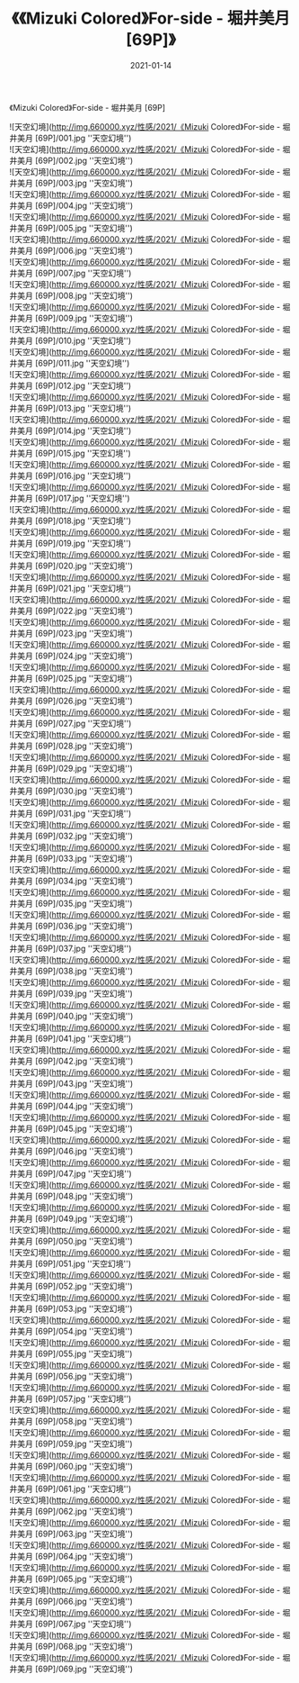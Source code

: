 ﻿---
layout: post
title:  《《Mizuki Colored》For-side - 堀井美月 [69P]》
date:   2021-01-14
img: http://img.660000.xyz/性感/2021/《Mizuki Colored》For-side - 堀井美月 [69P]/000.jpg
categories: [美女, 性感, 泳衣]
---

《Mizuki Colored》For-side - 堀井美月 [69P]



![天空幻境](http://img.660000.xyz/性感/2021/《Mizuki Colored》For-side - 堀井美月 [69P]/001.jpg ''天空幻境'') <br>
![天空幻境](http://img.660000.xyz/性感/2021/《Mizuki Colored》For-side - 堀井美月 [69P]/002.jpg ''天空幻境'') <br>
![天空幻境](http://img.660000.xyz/性感/2021/《Mizuki Colored》For-side - 堀井美月 [69P]/003.jpg ''天空幻境'') <br>
![天空幻境](http://img.660000.xyz/性感/2021/《Mizuki Colored》For-side - 堀井美月 [69P]/004.jpg ''天空幻境'') <br>
![天空幻境](http://img.660000.xyz/性感/2021/《Mizuki Colored》For-side - 堀井美月 [69P]/005.jpg ''天空幻境'') <br>
![天空幻境](http://img.660000.xyz/性感/2021/《Mizuki Colored》For-side - 堀井美月 [69P]/006.jpg ''天空幻境'') <br>
![天空幻境](http://img.660000.xyz/性感/2021/《Mizuki Colored》For-side - 堀井美月 [69P]/007.jpg ''天空幻境'') <br>
![天空幻境](http://img.660000.xyz/性感/2021/《Mizuki Colored》For-side - 堀井美月 [69P]/008.jpg ''天空幻境'') <br>
![天空幻境](http://img.660000.xyz/性感/2021/《Mizuki Colored》For-side - 堀井美月 [69P]/009.jpg ''天空幻境'') <br>
![天空幻境](http://img.660000.xyz/性感/2021/《Mizuki Colored》For-side - 堀井美月 [69P]/010.jpg ''天空幻境'') <br>
![天空幻境](http://img.660000.xyz/性感/2021/《Mizuki Colored》For-side - 堀井美月 [69P]/011.jpg ''天空幻境'') <br>
![天空幻境](http://img.660000.xyz/性感/2021/《Mizuki Colored》For-side - 堀井美月 [69P]/012.jpg ''天空幻境'') <br>
![天空幻境](http://img.660000.xyz/性感/2021/《Mizuki Colored》For-side - 堀井美月 [69P]/013.jpg ''天空幻境'') <br>
![天空幻境](http://img.660000.xyz/性感/2021/《Mizuki Colored》For-side - 堀井美月 [69P]/014.jpg ''天空幻境'') <br>
![天空幻境](http://img.660000.xyz/性感/2021/《Mizuki Colored》For-side - 堀井美月 [69P]/015.jpg ''天空幻境'') <br>
![天空幻境](http://img.660000.xyz/性感/2021/《Mizuki Colored》For-side - 堀井美月 [69P]/016.jpg ''天空幻境'') <br>
![天空幻境](http://img.660000.xyz/性感/2021/《Mizuki Colored》For-side - 堀井美月 [69P]/017.jpg ''天空幻境'') <br>
![天空幻境](http://img.660000.xyz/性感/2021/《Mizuki Colored》For-side - 堀井美月 [69P]/018.jpg ''天空幻境'') <br>
![天空幻境](http://img.660000.xyz/性感/2021/《Mizuki Colored》For-side - 堀井美月 [69P]/019.jpg ''天空幻境'') <br>
![天空幻境](http://img.660000.xyz/性感/2021/《Mizuki Colored》For-side - 堀井美月 [69P]/020.jpg ''天空幻境'') <br>
![天空幻境](http://img.660000.xyz/性感/2021/《Mizuki Colored》For-side - 堀井美月 [69P]/021.jpg ''天空幻境'') <br>
![天空幻境](http://img.660000.xyz/性感/2021/《Mizuki Colored》For-side - 堀井美月 [69P]/022.jpg ''天空幻境'') <br>
![天空幻境](http://img.660000.xyz/性感/2021/《Mizuki Colored》For-side - 堀井美月 [69P]/023.jpg ''天空幻境'') <br>
![天空幻境](http://img.660000.xyz/性感/2021/《Mizuki Colored》For-side - 堀井美月 [69P]/024.jpg ''天空幻境'') <br>
![天空幻境](http://img.660000.xyz/性感/2021/《Mizuki Colored》For-side - 堀井美月 [69P]/025.jpg ''天空幻境'') <br>
![天空幻境](http://img.660000.xyz/性感/2021/《Mizuki Colored》For-side - 堀井美月 [69P]/026.jpg ''天空幻境'') <br>
![天空幻境](http://img.660000.xyz/性感/2021/《Mizuki Colored》For-side - 堀井美月 [69P]/027.jpg ''天空幻境'') <br>
![天空幻境](http://img.660000.xyz/性感/2021/《Mizuki Colored》For-side - 堀井美月 [69P]/028.jpg ''天空幻境'') <br>
![天空幻境](http://img.660000.xyz/性感/2021/《Mizuki Colored》For-side - 堀井美月 [69P]/029.jpg ''天空幻境'') <br>
![天空幻境](http://img.660000.xyz/性感/2021/《Mizuki Colored》For-side - 堀井美月 [69P]/030.jpg ''天空幻境'') <br>
![天空幻境](http://img.660000.xyz/性感/2021/《Mizuki Colored》For-side - 堀井美月 [69P]/031.jpg ''天空幻境'') <br>
![天空幻境](http://img.660000.xyz/性感/2021/《Mizuki Colored》For-side - 堀井美月 [69P]/032.jpg ''天空幻境'') <br>
![天空幻境](http://img.660000.xyz/性感/2021/《Mizuki Colored》For-side - 堀井美月 [69P]/033.jpg ''天空幻境'') <br>
![天空幻境](http://img.660000.xyz/性感/2021/《Mizuki Colored》For-side - 堀井美月 [69P]/034.jpg ''天空幻境'') <br>
![天空幻境](http://img.660000.xyz/性感/2021/《Mizuki Colored》For-side - 堀井美月 [69P]/035.jpg ''天空幻境'') <br>
![天空幻境](http://img.660000.xyz/性感/2021/《Mizuki Colored》For-side - 堀井美月 [69P]/036.jpg ''天空幻境'') <br>
![天空幻境](http://img.660000.xyz/性感/2021/《Mizuki Colored》For-side - 堀井美月 [69P]/037.jpg ''天空幻境'') <br>
![天空幻境](http://img.660000.xyz/性感/2021/《Mizuki Colored》For-side - 堀井美月 [69P]/038.jpg ''天空幻境'') <br>
![天空幻境](http://img.660000.xyz/性感/2021/《Mizuki Colored》For-side - 堀井美月 [69P]/039.jpg ''天空幻境'') <br>
![天空幻境](http://img.660000.xyz/性感/2021/《Mizuki Colored》For-side - 堀井美月 [69P]/040.jpg ''天空幻境'') <br>
![天空幻境](http://img.660000.xyz/性感/2021/《Mizuki Colored》For-side - 堀井美月 [69P]/041.jpg ''天空幻境'') <br>
![天空幻境](http://img.660000.xyz/性感/2021/《Mizuki Colored》For-side - 堀井美月 [69P]/042.jpg ''天空幻境'') <br>
![天空幻境](http://img.660000.xyz/性感/2021/《Mizuki Colored》For-side - 堀井美月 [69P]/043.jpg ''天空幻境'') <br>
![天空幻境](http://img.660000.xyz/性感/2021/《Mizuki Colored》For-side - 堀井美月 [69P]/044.jpg ''天空幻境'') <br>
![天空幻境](http://img.660000.xyz/性感/2021/《Mizuki Colored》For-side - 堀井美月 [69P]/045.jpg ''天空幻境'') <br>
![天空幻境](http://img.660000.xyz/性感/2021/《Mizuki Colored》For-side - 堀井美月 [69P]/046.jpg ''天空幻境'') <br>
![天空幻境](http://img.660000.xyz/性感/2021/《Mizuki Colored》For-side - 堀井美月 [69P]/047.jpg ''天空幻境'') <br>
![天空幻境](http://img.660000.xyz/性感/2021/《Mizuki Colored》For-side - 堀井美月 [69P]/048.jpg ''天空幻境'') <br>
![天空幻境](http://img.660000.xyz/性感/2021/《Mizuki Colored》For-side - 堀井美月 [69P]/049.jpg ''天空幻境'') <br>
![天空幻境](http://img.660000.xyz/性感/2021/《Mizuki Colored》For-side - 堀井美月 [69P]/050.jpg ''天空幻境'') <br>
![天空幻境](http://img.660000.xyz/性感/2021/《Mizuki Colored》For-side - 堀井美月 [69P]/051.jpg ''天空幻境'') <br>
![天空幻境](http://img.660000.xyz/性感/2021/《Mizuki Colored》For-side - 堀井美月 [69P]/052.jpg ''天空幻境'') <br>
![天空幻境](http://img.660000.xyz/性感/2021/《Mizuki Colored》For-side - 堀井美月 [69P]/053.jpg ''天空幻境'') <br>
![天空幻境](http://img.660000.xyz/性感/2021/《Mizuki Colored》For-side - 堀井美月 [69P]/054.jpg ''天空幻境'') <br>
![天空幻境](http://img.660000.xyz/性感/2021/《Mizuki Colored》For-side - 堀井美月 [69P]/055.jpg ''天空幻境'') <br>
![天空幻境](http://img.660000.xyz/性感/2021/《Mizuki Colored》For-side - 堀井美月 [69P]/056.jpg ''天空幻境'') <br>
![天空幻境](http://img.660000.xyz/性感/2021/《Mizuki Colored》For-side - 堀井美月 [69P]/057.jpg ''天空幻境'') <br>
![天空幻境](http://img.660000.xyz/性感/2021/《Mizuki Colored》For-side - 堀井美月 [69P]/058.jpg ''天空幻境'') <br>
![天空幻境](http://img.660000.xyz/性感/2021/《Mizuki Colored》For-side - 堀井美月 [69P]/059.jpg ''天空幻境'') <br>
![天空幻境](http://img.660000.xyz/性感/2021/《Mizuki Colored》For-side - 堀井美月 [69P]/060.jpg ''天空幻境'') <br>
![天空幻境](http://img.660000.xyz/性感/2021/《Mizuki Colored》For-side - 堀井美月 [69P]/061.jpg ''天空幻境'') <br>
![天空幻境](http://img.660000.xyz/性感/2021/《Mizuki Colored》For-side - 堀井美月 [69P]/062.jpg ''天空幻境'') <br>
![天空幻境](http://img.660000.xyz/性感/2021/《Mizuki Colored》For-side - 堀井美月 [69P]/063.jpg ''天空幻境'') <br>
![天空幻境](http://img.660000.xyz/性感/2021/《Mizuki Colored》For-side - 堀井美月 [69P]/064.jpg ''天空幻境'') <br>
![天空幻境](http://img.660000.xyz/性感/2021/《Mizuki Colored》For-side - 堀井美月 [69P]/065.jpg ''天空幻境'') <br>
![天空幻境](http://img.660000.xyz/性感/2021/《Mizuki Colored》For-side - 堀井美月 [69P]/066.jpg ''天空幻境'') <br>
![天空幻境](http://img.660000.xyz/性感/2021/《Mizuki Colored》For-side - 堀井美月 [69P]/067.jpg ''天空幻境'') <br>
![天空幻境](http://img.660000.xyz/性感/2021/《Mizuki Colored》For-side - 堀井美月 [69P]/068.jpg ''天空幻境'') <br>
![天空幻境](http://img.660000.xyz/性感/2021/《Mizuki Colored》For-side - 堀井美月 [69P]/069.jpg ''天空幻境'') <br>